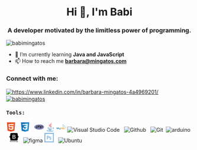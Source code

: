 <h1 align="center">Hi 👋, I'm Babi </h1>
<h3 align="center">A developer motivated by the limitless power of programming.</h3>
<p align="left"> <img
        src="https://komarev.com/ghpvc/?username=babimingatos&label=Profile%20views&color=0e75b6&style=flat"
        alt="babimingatos" /> </p>

- 🌱 I’m currently learning **Java and JavaScript**
- 📫 How to reach me **barbara@mingatos.com**

<h3 align="left">Connect with me:</h3>
<p align="left">
    <a href="https://linkedin.com/in/barbara-mingatos-4a4969201/" target="blank"><img align="center" src="https://raw.githubusercontent.com/rahuldkjain/github-profile-readme-generator/master/src/images/icons/Social/linked-in-alt.svg" alt="https://www.linkedin.com/in/barbara-mingatos-4a4969201/" height="30" width="40" /></a>
    <a href="https://instagram.com/babimingatos" target="blank"><img align="center" src="https://raw.githubusercontent.com/rahuldkjain/github-profile-readme-generator/master/src/images/icons/Social/instagram.svg" alt="babimingatos" height="30" width="40" /></a>
</p>


#### <kbd>Tools:</kbd><br>
<img height="26" title="HTML" alt="HTML" src="https://raw.githubusercontent.com/devicons/devicon/master/icons/html5/html5-original.svg"> &nbsp;
<img height="26" title="CSS" alt="CSS" src="https://raw.githubusercontent.com/devicons/devicon/master/icons/css3/css3-original.svg"> &nbsp;
<img height="26" src="https://raw.githubusercontent.com/devicons/devicon/master/icons/php/php-original.svg" alt="php">
<img src="https://raw.githubusercontent.com/devicons/devicon/master/icons/java/java-original.svg" alt="java" height="26" /> </a>
<img src="https://raw.githubusercontent.com/devicons/devicon/master/icons/mysql/mysql-original-wordmark.svg" alt="mysql" height="26" />
<img height="26" title="Visual Studio Code" alt="Visual Studio Code" src="https://cdn.jsdelivr.net/gh/devicons/devicon/icons/vscode/vscode-original.svg"> &nbsp;
<img height="26" title="Github" alt="Github" src="https://cdn.jsdelivr.net/gh/devicons/devicon/icons/github/github-original.svg"> &nbsp;
<img height="26" title="Git" alt="Git" src="https://cdn.jsdelivr.net/gh/devicons/devicon/icons/git/git-original.svg">&nbsp;
<img height="26" src="https://cdn.worldvectorlogo.com/logos/arduino-1.svg" alt="arduino" title="Arduino"> &nbsp;
<img src="https://raw.githubusercontent.com/devicons/devicon/master/icons/bootstrap/bootstrap-plain-wordmark.svg" alt="bootstrap" title="Bootstrap" height="26"> &nbsp;
<img src="https://www.vectorlogo.zone/logos/figma/figma-icon.svg" alt="figma"  title="Figma" height="26">
<img src="https://raw.githubusercontent.com/devicons/devicon/master/icons/photoshop/photoshop-line.svg" alt="photoshop" title="Photoshop" height="26"> &nbsp;
<img src="https://user-images.githubusercontent.com/72284498/185923979-8424e11f-42c4-4e44-9bd6-d69116b3fd14.png" alt="Ubuntu" title="Ubuntu" height="26">


